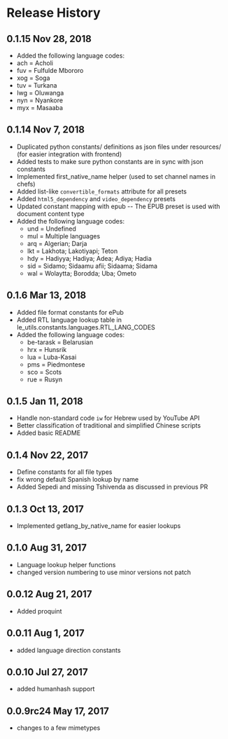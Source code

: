 Release History
===============


0.1.15 Nov 28, 2018
-------------------
  - Added the following language codes:
   - ach = Acholi
   - fuv = Fulfulde Mbororo 
   - xog = Soga
   - tuv = Turkana
   - lwg = Oluwanga
   - nyn = Nyankore
   - myx = Masaaba



0.1.14 Nov 7, 2018
------------------
  - Duplicated python constants/ definitions as json files under resources/ (for easier integration with frontend)
  - Added tests to make sure python constants are in sync with json constants
  - Implemented first_native_name helper (used to set channel names in chefs)
  - Added list-like `convertible_formats` attribute for all presets
  - Added  `html5_dependency` and `video_dependency` presets
  - Updated constant mapping with epub -- The EPUB preset is used with document content type
  - Added the following language codes:
     - und = Undefined
     - mul = Multiple languages
     - arq = Algerian; Darja
     - lkt = Lakhota; Lakotiyapi; Teton
     - hdy = Hadiyya; Hadiya; Adea; Adiya; Hadia
     - sid = Sidamo; Sidaamu afii; Sidaama; Sidama
     - wal = Wolaytta; Borodda; Uba; Ometo


0.1.6 Mar 13, 2018
------------------
  - Added file format constants for ePub
  - Added RTL language lookup table in le_utils.constants.languages.RTL_LANG_CODES
  - Added the following language codes:
     - be-tarask = Belarusian
     - hrx = Hunsrik
     - lua = Luba-Kasai
     - pms = Piedmontese
     - sco = Scots
     - rue = Rusyn

0.1.5 Jan 11, 2018
------------------
  - Handle non-standard code `iw` for Hebrew used by YouTube API
  - Better classification of traditional and simplified Chinese scripts
  - Added basic README

0.1.4 Nov 22, 2017
------------------
  - Define constants for all file types
  - fix wrong default Spanish lookup by name
  - Added Sepedi and missing Tshivenda as discussed in previous PR

0.1.3 Oct 13, 2017
------------------
  - Implemented getlang_by_native_name for easier lookups

0.1.0 Aug 31, 2017
------------------
  - Language lookup helper functions
  - changed version numbering to use minor versions not patch

0.0.12 Aug 21, 2017
------------------
  - Added proquint

0.0.11 Aug 1, 2017
------------------
  - added language direction constants

0.0.10 Jul 27, 2017
------------------
  - added humanhash support

0.0.9rc24 May 17, 2017
------------------
  - changes to a few mimetypes


